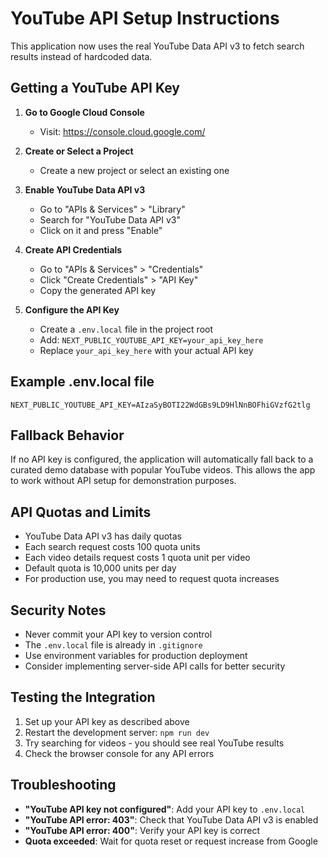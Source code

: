 # YouTube API Setup Instructions

This application now uses the real YouTube Data API v3 to fetch search results instead of hardcoded data.

## Getting a YouTube API Key

1. **Go to Google Cloud Console**
   - Visit: https://console.cloud.google.com/

2. **Create or Select a Project**
   - Create a new project or select an existing one

3. **Enable YouTube Data API v3**
   - Go to "APIs & Services" > "Library"
   - Search for "YouTube Data API v3"
   - Click on it and press "Enable"

4. **Create API Credentials**
   - Go to "APIs & Services" > "Credentials"
   - Click "Create Credentials" > "API Key"
   - Copy the generated API key

5. **Configure the API Key**
   - Create a `.env.local` file in the project root
   - Add: `NEXT_PUBLIC_YOUTUBE_API_KEY=your_api_key_here`
   - Replace `your_api_key_here` with your actual API key

## Example .env.local file

```
NEXT_PUBLIC_YOUTUBE_API_KEY=AIzaSyBOTI22WdGBs9LD9HlNnBOFhiGVzfG2tlg
```

## Fallback Behavior

If no API key is configured, the application will automatically fall back to a curated demo database with popular YouTube videos. This allows the app to work without API setup for demonstration purposes.

## API Quotas and Limits

- YouTube Data API v3 has daily quotas
- Each search request costs 100 quota units
- Each video details request costs 1 quota unit per video
- Default quota is 10,000 units per day
- For production use, you may need to request quota increases

## Security Notes

- Never commit your API key to version control
- The `.env.local` file is already in `.gitignore`
- Use environment variables for production deployment
- Consider implementing server-side API calls for better security

## Testing the Integration

1. Set up your API key as described above
2. Restart the development server: `npm run dev`
3. Try searching for videos - you should see real YouTube results
4. Check the browser console for any API errors

## Troubleshooting

- **"YouTube API key not configured"**: Add your API key to `.env.local`
- **"YouTube API error: 403"**: Check that YouTube Data API v3 is enabled
- **"YouTube API error: 400"**: Verify your API key is correct
- **Quota exceeded**: Wait for quota reset or request increase from Google
